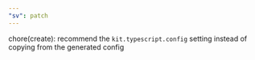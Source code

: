 ```yaml
---
"sv": patch
---
```


chore(create): recommend the `kit.typescript.config` setting instead of copying from the generated config
